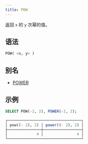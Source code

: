 ```yaml
---
title: POW
---
```


返回 `x` 的 `y` 次幂的值。

## 语法

```sql
POW( <x, y> )
```

## 别名

- [POWER](power.md)

## 示例

```sql
SELECT POW(-2, 2), POWER(-2, 2);

┌─────────────────────────────────┐
│ pow((- 2), 2) │ power((- 2), 2) │
├───────────────┼─────────────────┤
│             4 │               4 │
└─────────────────────────────────┘
```